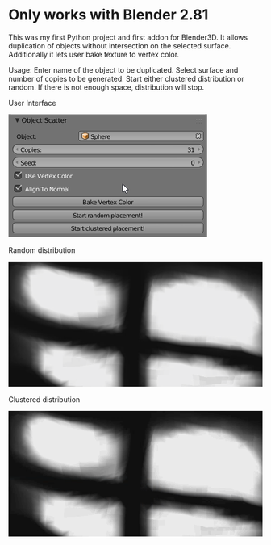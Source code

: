 # Only works with Blender 2.81

This was my first Python project and first addon for Blender3D. It allows duplication of objects without intersection on the selected surface. Additionally it lets user bake texture to vertex color.

Usage: Enter name of the object to be duplicated. Select surface and number of copies to be generated. Start either clustered distribution or random. If there is not enough space, distribution will stop.

User Interface

![alt text](/screenshots/blender_2018-03-11_22-28-13.png?raw=true "Interface")

Random distribution

![alt text](/screenshots/distr1.gif?raw=true "Random Distr")

Clustered distribution

![alt text](/screenshots/distr2.gif?raw=true "Clustered Distr")
